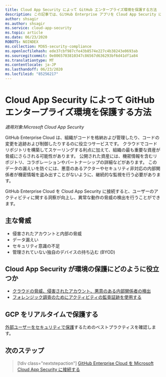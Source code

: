 ```yaml
---
title: Cloud App Security によって GitHub エンタープライズ環境を保護する方法
description: この記事では、GitHub Enterprise アプリを Cloud App Security に接続する利点について説明します。 API コネクタを使用して、使用状況を表示したり制御したりすることができます。
author: shsagir
ms.author: shsagir
ms.service: cloud-app-security
ms.topic: article
ms.date: 06/23/2020
ROBOTS: NOINDEX
ms.collection: M365-security-compliance
ms.openlocfilehash: ede37cbf987cfe43b8574e227c4b38243e0693ab
ms.sourcegitcommit: 0e8065703810347c86567d636293bf6d41df1a84
ms.translationtype: MT
ms.contentlocale: ja-JP
ms.lasthandoff: 06/23/2020
ms.locfileid: "85256217"
---
```

# <a name="how-cloud-app-security-helps-protect-your-github-enterprise-environment"></a>Cloud App Security によって GitHub エンタープライズ環境を保護する方法

*適用対象:Microsoft Cloud App Security*

GitHub Enterprise Cloud は、組織がコードを格納および管理したり、コードの変更を追跡および制御したりするのに役立つサービスです。 クラウドでコードリポジトリを構築してスケーリングする利点に加えて、組織の最も重要な資産が脅威にさらされる可能性があります。 公開された資産には、機密情報を含むリポジトリ、コラボレーションやパートナーシップの詳細などがあります。 このデータの漏えいを防ぐには、悪意のあるアクターやセキュリティ非対応の内部関係者が機密情報を盗み出すことがないように、継続的な監視を行う必要があります。

GitHub Enterprise Cloud を Cloud App Security に接続すると、ユーザーのアクティビティに関する洞察が向上し、異常な動作の脅威の検出を行うことができます。

## <a name="main-threats"></a>主な脅威

- 侵害されたアカウントと内部の脅威
- データ漏えい
- セキュリティ意識の不足
- 管理されていない独自のデバイスの持ち込む (BYOD)

## <a name="how-cloud-app-security-helps-to-protect-your-environment"></a>Cloud App Security が環境の保護にどのように役立つか

- [クラウドの脅威、侵害されたアカウント、悪意のある内部関係者の検出](best-practices.md#detect-cloud-threats-compromised-accounts-malicious-insiders-and-ransomware)
- [フォレンジック調査のためにアクティビティの監査証跡を使用する](best-practices.md#use-the-audit-trail-of-activities-for-forensic-investigations)

## <a name="protect-gcp-in-real-time"></a>GCP をリアルタイムで保護する

[外部ユーザーをセキュリティで保護](best-practices.md#secure-collaboration-with-external-users-by-enforcing-real-time-session-controls)するためのベストプラクティスを確認します。

## <a name="next-steps"></a>次のステップ

> [!div class="nextstepaction"]
> [GitHub Enterprise Cloud を Microsoft Cloud App Security に接続する](connect-github-ec-to-microsoft-cloud-app-security.md)
